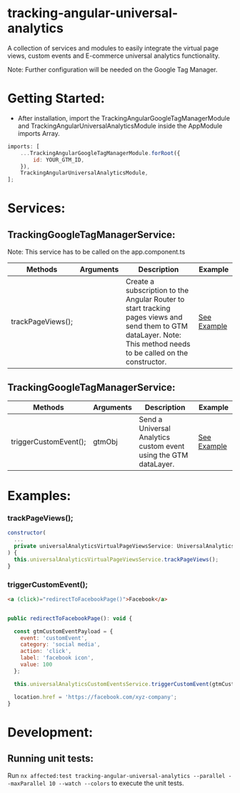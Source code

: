 <h1>tracking-angular-universal-analytics</h1>

A collection of services and modules to easily integrate the virtual page views, custom events and E-commerce universal analytics functionality.

Note: Further configuration will be needed on the Google Tag Manager.

<h1>Getting Started:</h1>

- After installation, import the TrackingAngularGoogleTagManagerModule and TrackingAngularUniversalAnalyticsModule inside the AppModule imports Array.

```javascript
imports: [
	...TrackingAngularGoogleTagManagerModule.forRoot({
		id: YOUR_GTM_ID,
	}),
	TrackingAngularUniversalAnalyticsModule,
];
```

<h1>Services:</h1>

<h2>TrackingGoogleTagManagerService:</h2>

Note: This service has to be called on the app.component.ts

| Methods           | Arguments | Description                                                                                                                                                        | Example                        |
| ----------------- | --------- | ------------------------------------------------------------------------------------------------------------------------------------------------------------------ | ------------------------------ |
| trackPageViews(); |           | Create a subscription to the Angular Router to start tracking pages views and send them to GTM dataLayer. Note: This method needs to be called on the constructor. | [See Example](#trackPageViews) |

<h2>TrackingGoogleTagManagerService:</h2>

| Methods               | Arguments                                | Description                                                      | Example                            |
| --------------------- | ---------------------------------------- | ---------------------------------------------------------------- | ---------------------------------- |
| triggerCustomEvent(); | gtmObj<GtmUniversalAnalyticsCustomEvent> | Send a Universal Analytics custom event using the GTM dataLayer. | [See Example](#triggerCustomEvent) |

<h1>Examples:</h1>

<h3 id="trackPageViews">trackPageViews();</h3>

```javascript
constructor(
  ...
  private universalAnalyticsVirtualPageViewsService: UniversalAnalyticsVirtualPageViewsService,
) {
  this.universalAnalyticsVirtualPageViewsService.trackPageViews();
}

```

<h3 id="triggerCustomEvent">triggerCustomEvent();</h3>

```html
<a (click)="redirectToFacebookPage()">Facebook</a>
```

```javascript

public redirectToFacebookPage(): void {

  const gtmCustomEventPayload = {
    event: 'customEvent',
    category: 'social media',
    action: 'click',
    label: 'facebook icon',
    value: 100
  };

  this.universalAnalyticsCustomEventsService.triggerCustomEvent(gtmCustomEventPayload);

  location.href = 'https://facebook.com/xyz-company';
}
```

<h1>Development:</h1>

<h2>Running unit tests:</h2>

Run `nx affected:test tracking-angular-universal-analytics --parallel --maxParallel 10 --watch --colors` to execute the unit tests.
